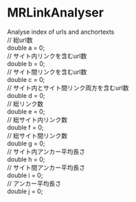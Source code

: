 # MRLinkAnalyser
Analyse index of urls and anchortexts  
    // 総url数  
		double a = 0;  
		// サイト内リンクを含むurl数  
		double b = 0;  
		// サイト間リンクを含むurl数  
		double c = 0;  
		// サイト内とサイト間リンク両方を含むurl数  
		double d = 0;  
		// 総リンク数  
		double e = 0;  
		// 総サイト内リンク数  
		double f = 0;  
		// 総サイト間リンク数  
		double g = 0;  
		// サイト内アンカー平均長さ  
		double h = 0;  
		// サイト間アンカー平均長さ  
		double i = 0;  
		// アンカー平均長さ  
		double j = 0;  

